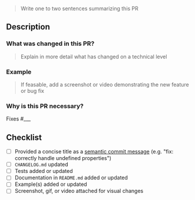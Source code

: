> Write one to two sentences summarizing this PR

## Description

### What was changed in this PR?

> Explain in more detail what has changed on a technical level

### Example

> If feasable, add a screenshot or video demonstrating the new feature or bug fix

### Why is this PR necessary?

Fixes #___

## Checklist

- [ ] Provided a concise title as a [semantic commit message](https://www.conventionalcommits.org) (e.g. "fix: correctly handle undefined properties")
- [ ] `CHANGELOG.md` updated
- [ ] Tests added or updated
- [ ] Documentation in `README.md` added or updated
- [ ] Example(s) added or updated
- [ ] Screenshot, gif, or video attached for visual changes
